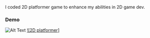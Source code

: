 I coded 2D platformer game to enhance my abilities in 2D game dev.

### Demo
![Alt Text](Assets/demo.gif)
[![2D platformer]](https://youtu.be/Wf_OJsTsGgc)
